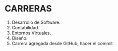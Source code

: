 # CARRERAS

1. Desarrollo de Software.
2. Contabilidad.
3. Entornos Virtuales.
4. Diseño.
5. Carrera agregada desde GitHub, hacer el commit
